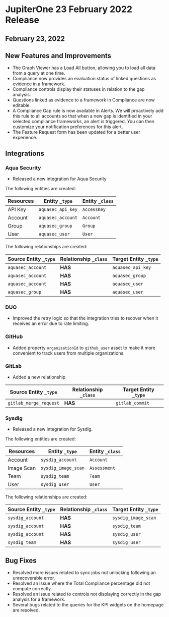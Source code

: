 # JupiterOne 23 February 2022 Release

## February 23, 2022


## New Features and Improvements
- The Graph Viewer has a Load All button, allowing you to load all data from a query at one time. 
- Compliance now provides an evaluation status of linked questions as evidence in a framework.
- Compliance controls display their statuses in relation to the gap analysis.
- Questions linked as evidence to a framework in Compliance are now editable.
- A Compliance Gap rule is now available in Alerts. We will proactively add this rule to all accounts so that when a new gap is identified in your selected compliance frameworks, an alert is triggered. You can then customize your notification preferences for this alert.
- The Feature Request form has been updated for a better user experience.

## Integrations

### Aqua Security

- Released a new integration for Aqua Security

The following entities are created:

| Resources | Entity `_type`    | Entity `_class` |
| --------- | ----------------- | --------------- |
| API Key   | `aquasec_api_key` | `AccessKey`     |
| Account   | `aquasec_account` | `Account`       |
| Group     | `aquasec_group`   | `Group`         |
| User      | `aquasec_user`    | `User`          |

The following relationships are created:

| Source Entity `_type` | Relationship `_class` | Target Entity `_type` |
| --------------------- | --------------------- | --------------------- |
| `aquasec_account`     | **HAS**               | `aquasec_api_key`     |
| `aquasec_account`     | **HAS**               | `aquasec_group`       |
| `aquasec_account`     | **HAS**               | `aquasec_user`        |
| `aquasec_group`       | **HAS**               | `aquasec_user`        |

### DUO

- Improved the retry logic so that the integration tries to recover when it receives an error due to rate limiting.

### GitHub

- Added property `organizationId` to `github_user` asset to make it more convenient to track users from multiple organizations.

### GitLab

- Added a new relationship

| Source Entity `_type` | Relationship `_class` | Target Entity `_type` |
| --------------------- | --------------------- | --------------------- |
| `gitlab_merge_request`| **HAS**               | `gitlab_commit`       |

### Sysdig

- Released a new integration for Sysdig.

The following entities are created:

| Resources  | Entity `_type`      | Entity `_class` |
| ---------- | ------------------- | --------------- |
| Account    | `sysdig_account`    | `Account`       |
| Image Scan | `sysdig_image_scan` | `Assessment`    |
| Team       | `sysdig_team`       | `Team`          |
| User       | `sysdig_user`       | `User`          |

The following relationships are created:

| Source Entity `_type` | Relationship `_class` | Target Entity `_type` |
| --------------------- | --------------------- | --------------------- |
| `sysdig_account`      | **HAS**               | `sysdig_image_scan`   |
| `sysdig_account`      | **HAS**               | `sysdig_team`         |
| `sysdig_account`      | **HAS**               | `sysdig_user`         |
| `sysdig_team`         | **HAS**               | `sysdig_user`         |

## Bug Fixes
- Resolved more issues related to sync jobs not unlocking following an unrecoverable error.
- Resolved an issue where the Total Compliance percentage did not compute correctly.
- Resolved an issue related to controls not displaying correctly in the gap analysis for a framework.
- Several bugs related to the queries for the KPI widgets on the homepage are resolved.
